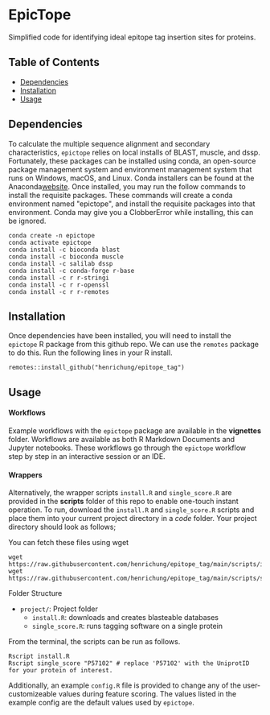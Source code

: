 # EpicTope

Simplified code for identifying ideal epitope tag insertion sites for proteins.

## Table of Contents

- [Dependencies](#dependencies)
- [Installation](#installation)
- [Usage](#usage)

## Dependencies

To calculate the multiple sequence alignment and secondary characteristics, `epictope` relies on local installs of BLAST, muscle, and dssp. Fortunately, these packages can be installed using conda, an open-source package management system and environment management system that runs on Windows, macOS, and Linux. Conda installers can be found at the Anaconda[website](https://www.anaconda.com/). Once installed, you may run the follow commands to install the requisite packages. These commands will create a conda environment named "epictope", and install the requisite packages into that environment. Conda may give you a ClobberError while installing, this can be ignored.

```
conda create -n epictope
conda activate epictope
conda install -c bioconda blast
conda install -c bioconda muscle
conda install -c salilab dssp
conda install -c conda-forge r-base
conda install -c r r-stringi
conda install -c r r-openssl
conda install -c r r-remotes
```
## Installation

Once dependencies have been installed, you will need to install the `epictope` R package from this github repo. We can use the `remotes` package to do this. Run the following lines in your R install.

```
remotes::install_github("henrichung/epitope_tag")
```
## Usage

#### Workflows
Example workflows with the `epictope` package are available in the **vignettes** folder. Workflows are available as both R Markdown Documents and Jupyter notebooks. These workflows go through the `epictope` workflow step by step in an interactive session or an IDE.

#### Wrappers
Alternatively, the wrapper scripts `install.R` and `single_score.R` are provided in the **scripts** folder of this repo to enable one-touch instant operation.
To run, download the `install.R` and `single_score.R` scripts and place them into your current project directory in a *code* folder. Your project directory should look as follows;

You can fetch these files using wget

```
wget https://raw.githubusercontent.com/henrichung/epitope_tag/main/scripts/install.R
wget https://raw.githubusercontent.com/henrichung/epitope_tag/main/scripts/single_score.R
```

Folder Structure
- `project/`: Project folder
  - `install.R`: downloads and creates blasteable databases
  - `single_score.R`: runs tagging software on a single protein


From the terminal, the scripts can be run as follows.
```
Rscript install.R
Rscript single_score "P57102" # replace 'P57102' with the UniprotID for your protein of interest.
```

Additionally, an example `config.R` file is provided to change any of the user-customizeable values during feature scoring. The values listed in the example config are the default values used by `epictope`.
